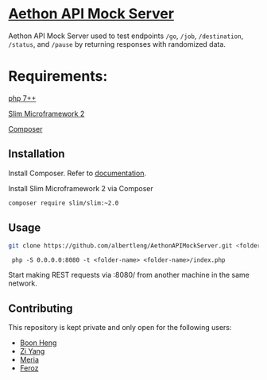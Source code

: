# [Aethon API Mock Server](https://github.com/albertleng/AethonAPIMockServer)

Aethon API Mock Server used to test endpoints `/go`, `/job`, `/destination`, `/status`, and `/pause` by returning responses with randomized data.

# Requirements:
[php 7++](www.php.net)

[Slim Microframework 2](http://www.slimframework.com/docs/v2/)

[Composer](https://getcomposer.org/)

## Installation

Install Composer. Refer to [documentation](https://getcomposer.org/).


Install Slim Microframework 2 via Composer
```bash
composer require slim/slim:~2.0
```

## Usage

```bash
git clone https://github.com/albertleng/AethonAPIMockServer.git <folder-name>
```

```
 php -S 0.0.0.0:8080 -t <folder-name> <folder-name>/index.php
```

Start making REST requests via <ip-address>:8080/ from another machine in the same network.<endpoint>
    
    
## Contributing
This repository is kept private and only open for the following users:
  * [Boon Heng](boonheng@stengg.com)
  * [Zi Yang](kan.ziyang@stengg.com)
  * [Meria](merianah@aethon.com)
  * [Feroz](anwarbatcha@stengg.com)